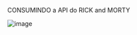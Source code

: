 CONSUMINDO a API do RICK and MORTY


![image](https://github.com/felipexavier26/Rick-and-Morty/assets/103685054/2ea1c85c-32f7-43c4-b1c5-27600717cd55)
